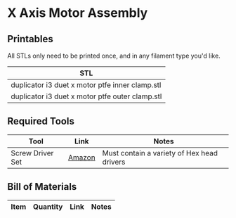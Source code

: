 # X Axis Motor Assembly

## Printables
All STLs only need to be printed once, and in any filament type you'd like.

| STL |
| --- |
| duplicator i3 duet x motor ptfe inner clamp.stl   | 
| duplicator i3 duet x motor ptfe outer clamp.stl   | 

## Required Tools
| Tool | Link | Notes |
| ---- | ---- | ----- |
| Screw Driver Set          | [Amazon](https://smile.amazon.com/Syntus-Precision-Screwdriver-Electronics-Cellphone/dp/B071PB4RPV)   | Must contain a variety of Hex head drivers

## Bill of Materials
| Item | Quantity | Link | Notes |
| ---- | -------- | ---- | ----- |